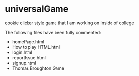 # universalGame
cookie clicker style game that I am working on inside of college

The following files have been fully commented:
  - homePage.html
  - How to play HTML.html
  - login.html
  - reportIssue.html
  - signup.html
  - Thomas Broughton Game
